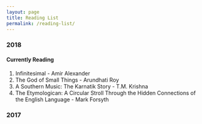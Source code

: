 ```yaml
---
layout: page
title: Reading List
permalink: /reading-list/
---
```


### 2018

#### Currently Reading

1. Infinitesimal - Amir Alexander
2. The God of Small Things - Arundhati Roy
3. A Southern Music: The Karnatik Story - T.M. Krishna
4. The Etymologican: A Circular Stroll Through the Hidden Connections of the English Language - Mark Forsyth

### 2017

